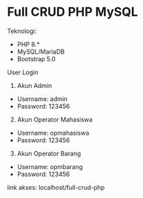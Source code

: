 # Full CRUD PHP MySQL

Teknologi:
- PHP 8.*
- MySQL/MariaDB
- Bootstrap 5.0

User Login
1. Akun Admin
- Username: admin
- Password: 123456

2. Akun Operator Mahasiswa
- Username: opmahasiswa
- Password: 123456

3. Akun Operator Barang
- Username: opmbarang
- Password: 123456

link akses: localhost/full-crud-php